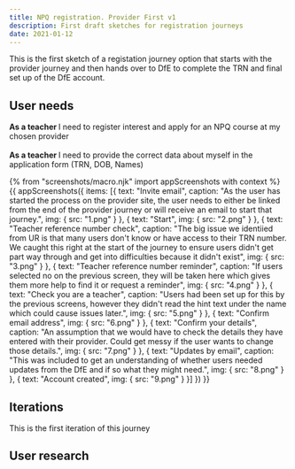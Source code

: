 ```yaml
---
title: NPQ registration. Provider First v1
description: First draft sketches for registration journeys
date: 2021-01-12
---
```


This is the first sketch of a registation journey option that starts with the provider journey and then hands over to DfE to complete the TRN and final set up of the DfE account.


## User needs

<b>As a teacher </b>
I need to register interest and apply for an NPQ course at my chosen provider<br /><br />
<b>As a teacher </b> 
I need to provide the correct data about myself in the application form (TRN, DOB, Names)


{% from "screenshots/macro.njk" import appScreenshots with context %}
{{ appScreenshots({
  items: [{
      text: "Invite email",
      caption: "As the user has started the process on the provider site, the user needs to either be linked from the end of the provider journey or will receive an email to start that journey.",
      img: { src: "1.png"  }
    }, {
      text: "Start",
      img: { src: "2.png" }
    }, {
      text: "Teacher reference number check",
      caption: "The big issue we identiied from UR is that many users don't know or have access to their TRN number. We caught this right at the start of the journey to ensure users didn't get part way through and get into difficulties because it didn't exist",
      img: { src: "3.png" }
    }, {
      text: "Teacher reference number reminder",
        caption: "If users selected no on the previous screen, they will be taken here which gives them more help to find it or request a reminder",
      img: { src: "4.png" }
    }, {
      text: "Check you are a teacher",
       caption: "Users had been set up for this by the previous screens, however they didn't read the hint text under the name which could cause issues later.",
      img: { src: "5.png" }
    }, {
      text: "Confirm email address",
      img: { src: "6.png" }
    }, {
      text: "Confirm your details",
        caption: "An assumption that we would have to check the details they have entered with their provider. Could get messy if the user wants to change those details.",
      img: { src: "7.png" }
    }, {
      text: "Updates by email",
      caption: "This was included to get an understanding of whether users needed updates from the DfE and if so what they might need.",
      img: { src: "8.png" }
    }, {
      text: "Account created",
      img: { src: "9.png" }
    }]
}) }}


## Iterations
This is the first iteration of this journey

## User research